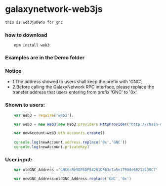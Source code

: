 # galaxynetwork-web3js

```txt
this is web3jsDemo for gnc
```
### how to download

```npm
    npm install web3
```
### Examples are in the Demo folder


### Notice
* 1.The address showed to users shall keep the prefix with 'GNC';
* 2.Before calling the GalaxyNetwork RPC interface, please replace the transfer address that users entering from prefix 'GNC' to '0x'.

### Shown to users:
```js
    var Web3 = require('web3');

    var web3 = new Web3(new Web3.providers.HttpProvider("http://chain-node.galaxynetwork.vip"));

    var newAccount=web3.eth.accounts.create()
 
    console.log(newAccount.address.replace('0x','GNC'))
    console.log(newAccount.privateKey)
```

### User input:
```js
    var oldGNC_Address ='GNC6cBe9DF6DF54281D363e7a5e1790dc66212438C7'

    var newGNC_Address=oldGNC_Address.replace('GNC','0x')
 
```
